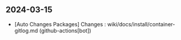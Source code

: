 
## 2024-03-15
 * [Auto Changes Packages] Changes : wiki/docs/install/container-gitlog.md (github-actions[bot])
